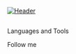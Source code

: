 [![Header](https://github.com/Sier0x/Sier0x/blob/main/Assets/Header.gif)](https://vk.com/sier0x)


##


Languages and Tools



Follow me 

